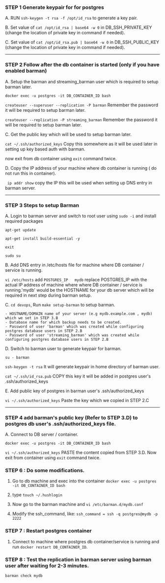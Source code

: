 ### STEP 1 Generate keypair for for postgres

A. RUN `ssh-keygen -t rsa -f /opt/id_rsa` to generate a key pair. 

B. Set value of `cat /opt/id_rsa | base64 -w 0` in DB_SSH_PRIVATE_KEY (change the location of private key in command if needed). 

C. Set value of `cat /opt/id_rsa.pub | base64 -w 0` in DB_SSH_PUBLIC_KEY (change the location of private key in command if needed).

---

### STEP 2 Follow after the db container is started (only if you have enabled barman)

A. Setup the barman and streaming_barman user which is required to setup barman later.

`docker exec -u postgres -it DB_CONTAINER_ID bash`

`createuser --superuser --replication -P barman` Remember the password it will be required to setup barman later.

`createuser --replication -P streaming_barman` Remember the password it will be required to setup barman later.

C. Get the public key which will be used to setup barman later.

`cat ~/.ssh/authorized_keys` Copy this somewhere as it will be used later in setting up key based auth with barman.

now exit from db container using `exit` command twice.

D. Copy the IP address of your machine where db container is running ( do not run this in container).

` ip addr show` copy the IP this will be used when setting up DNS entry in barman server.

---

### STEP 3 Steps to setup Barman 
A. Login to barman server and switch to root user using `sudo -i` and install required packages 

`apt-get update`

`apt-get install build-essential -y`

```exit``` 

```sudo su```

B. Add DNS entry in /etc/hosts file for machine where DB container / service is running.

`vi /etc/hosts` add `POSTGRES_IP   mydb`  replace POSTGRES_IP with the actual IP address of machine where where DB container / service is running.'mydb' would be the HOSTNAME for your db server which will be required in next step during barman setup.



C. ```cd devops```,  Run `make setup-barman` to setup barman.

```
- HOSTNAME/DOMAIN name of your server (e.g mydb.example.com , mydb) which we set in STEP 3.B
- Database name for which backup needs to be created.
- Password of user 'barman' which was created while configuring postgres database users in STEP 2.B
- Password of user 'streaming_barman' which was created while configuring postgres database users in STEP 2.B
```

D. Switch to barman user to generate keypair for barman.  

`su - barman`

`ssh-keygen -t rsa` It will generate keypair in home directory of barman user.

`cat ~/.ssh/id_rsa.pub` COPY this key it will be added in postgres user's .ssh/authorized_keys

E. Add public key of postgres in barman user's .ssh/authorized_keys

`vi ~/.ssh/authorized_keys` Paste the key which we copied in STEP 2.C

--- 

### STEP 4 add barman's public key (Refer to STEP 3.D) to postgres db user's .ssh/authorized_keys file.
A. Connect to DB server / container.

`docker exec -u postgres -it DB_CONTAINER_ID bash`

`vi ~/.ssh/authorized_keys` PASTE the content copied from STEP 3.D. Now exit from container using `exit` command twice.


### STEP 6 : Do some modifications.
1. Go to db machine and exec into the container `docker exec -u postgres -it DB_CONTAINER_ID bash`

2. type `touch ~/.hushlogin`
3. Now go to the barman machine and `vi /etc/barman.d/mydb.conf`
4. Modify the ssh_command, like: ```ssh_command = ssh -q postgres@mydb -p 2222```

### STEP 7 :  Restart postgres container
1. Connect to machine where postgres db container/service is running and run `docker restart DB_CONTAINER_ID`.

### STEP 8 : Test the replication in barman server using barman user after waiting for 2-3 minutes.
`barman check mydb` 

